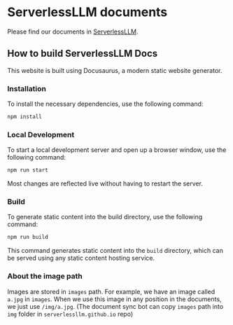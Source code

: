 # ServerlessLLM documents

Please find our documents in [ServerlessLLM](https://serverlessllm.github.io/docs/stable/getting_started).

## How to build ServerlessLLM Docs

This website is built using Docusaurus, a modern static website generator.

### Installation

To install the necessary dependencies, use the following command:

```bash
npm install
```

### Local Development

To start a local development server and open up a browser window, use the following command:

```bash
npm run start
```

Most changes are reflected live without having to restart the server.

### Build

To generate static content into the build directory, use the following command:

```bash
npm run build
```

This command generates static content into the `build` directory, which can be served using any static content hosting service.

### About the image path

Images are stored in `images` path. For example, we have an image called `a.jpg` in `images`. When we use this image in any position in the documents, we just use `/img/a.jpg`. (The document sync bot can copy `images` path into `img` folder in `serverlessllm.github.io` repo)
